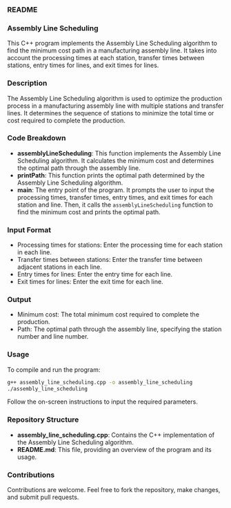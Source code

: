 ### README

### Assembly Line Scheduling

This C++ program implements the Assembly Line Scheduling algorithm to find the minimum cost path in a manufacturing assembly line. It takes into account the processing times at each station, transfer times between stations, entry times for lines, and exit times for lines.

### Description

The Assembly Line Scheduling algorithm is used to optimize the production process in a manufacturing assembly line with multiple stations and transfer lines. It determines the sequence of stations to minimize the total time or cost required to complete the production.

### Code Breakdown

- **assemblyLineScheduling**: This function implements the Assembly Line Scheduling algorithm. It calculates the minimum cost and determines the optimal path through the assembly line.
- **printPath**: This function prints the optimal path determined by the Assembly Line Scheduling algorithm.
- **main**: The entry point of the program. It prompts the user to input the processing times, transfer times, entry times, and exit times for each station and line. Then, it calls the `assemblyLineScheduling` function to find the minimum cost and prints the optimal path.

### Input Format

- Processing times for stations: Enter the processing time for each station in each line.
- Transfer times between stations: Enter the transfer time between adjacent stations in each line.
- Entry times for lines: Enter the entry time for each line.
- Exit times for lines: Enter the exit time for each line.

### Output

- Minimum cost: The total minimum cost required to complete the production.
- Path: The optimal path through the assembly line, specifying the station number and line number.

### Usage

To compile and run the program:

```bash
g++ assembly_line_scheduling.cpp -o assembly_line_scheduling
./assembly_line_scheduling
```

Follow the on-screen instructions to input the required parameters.

### Repository Structure

- **assembly_line_scheduling.cpp**: Contains the C++ implementation of the Assembly Line Scheduling algorithm.
- **README.md**: This file, providing an overview of the program and its usage.

### Contributions

Contributions are welcome. Feel free to fork the repository, make changes, and submit pull requests.
